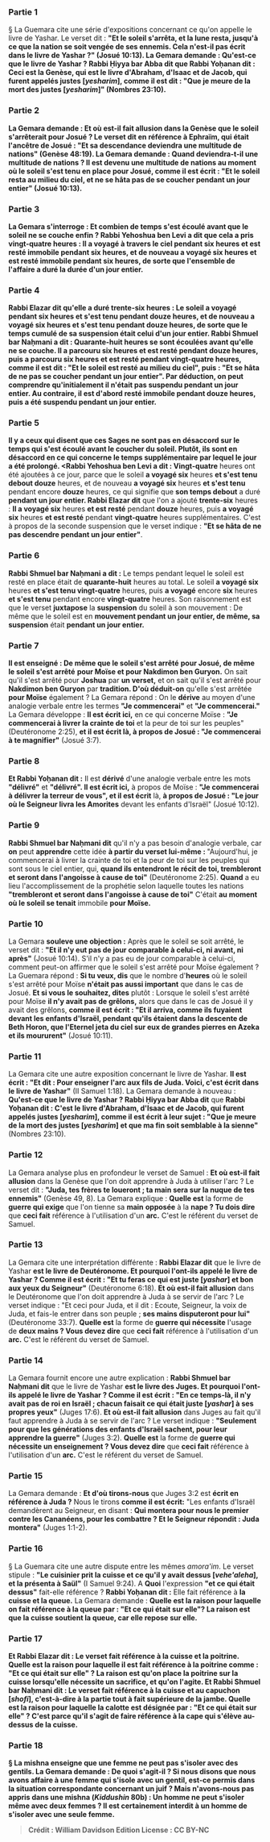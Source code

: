 
### Partie 1
§ La Guemara cite une série d'expositions concernant ce qu'on appelle le livre de Yashar. Le verset dit : <b>"Et le soleil s'arrêta, et la lune resta, jusqu'à ce que la nation se soit vengée de ses ennemis. Cela n'est-il pas écrit dans le livre de Yashar ?" (Josué 10:13). La Gemara demande : <b>Qu'est-ce que <b>le livre de Yashar</b> ? Rabbi Ḥiyya bar Abba dit</b> que <b>Rabbi Yoḥanan dit : Ceci</b> est la Genèse, qui est <b>le livre d'Abraham, d'Isaac et de Jacob, qui furent appelés justes [<i>yesharim</i>], comme il est dit : "Que je meure de la mort des justes [<i>yesharim</i>]"</b> (Nombres 23:10).

### Partie 2
La Gemara demande : <b>Et où est-il fait allusion</b> dans la Genèse que le soleil s'arrêterait pour Josué ? Le verset dit en référence à Ephraïm, qui était l'ancêtre de Josué : <b>"Et sa descendance deviendra une multitude de nations"</b> (Genèse 48:19). La Gemara demande : <b>Quand deviendra-t-il une multitude de nations ?</b> Il est devenu une multitude de nations <b>au moment où le soleil s'est tenu</b> en place <b>pour Josué,</b> comme il est écrit : <b>"Et le soleil resta au milieu du ciel, et ne se hâta pas de se coucher pendant un jour entier"</b> (Josué 10:13).

### Partie 3
La Gemara s'interroge : <b>Et combien</b> de temps s'est écoulé avant que le soleil ne se couche enfin ? <b>Rabbi Yehoshua ben Levi a dit</b> que cela a pris <b>vingt-quatre heures : Il a voyagé</b> à travers le ciel pendant <b>six</b> heures <b>et est resté</b> immobile pendant <b>six</b> heures, et de nouveau <b>a voyagé six</b> heures <b>et est resté</b> immobile pendant <b>six</b> heures, de sorte que <b>l'ensemble de l'affaire</b> a duré la durée <b>d'un jour entier.</b>

### Partie 4
<b>Rabbi Elazar dit</b> qu'elle a duré <b>trente-six</b> heures : Le soleil <b>a voyagé</b> pendant <b>six</b> heures <b>et s'est tenu</b> pendant <b>douze</b> heures, et de nouveau <b>a voyagé six</b> heures <b>et s'est tenu</b> pendant <b>douze</b> heures, de sorte que le temps cumulé de <b>sa suspension</b> était celui <b>d'un jour entier. Rabbi Shmuel bar Naḥmani a dit : Quarante-huit</b> heures se sont écoulées avant qu'elle ne se couche. <b>Il a parcouru six</b> heures <b>et est resté</b> pendant <b>douze</b> heures, puis <b>a parcouru six</b> heures <b>et est resté</b> pendant <b>vingt-quatre</b> heures, <b>comme il est dit :</b> "Et le soleil est resté au milieu du ciel", puis : <b>"Et se hâta de ne pas se coucher pendant un jour entier". Par déduction,</b> on peut comprendre <b>qu'initialement il n'était pas</b> suspendu <b>pendant un jour entier.</b> Au contraire, il est d'abord resté immobile pendant douze heures, puis a été suspendu pendant un jour entier.

### Partie 5
<b>Il y a</b> ceux <b>qui disent</b> que ces Sages ne sont pas en désaccord sur le temps qui s'est écoulé avant le coucher du soleil. Plutôt, <b>ils sont en désaccord en ce qui concerne le temps supplémentaire</b> par lequel le jour a été prolongé. <Rabbi Yehoshua ben Levi a dit : Vingt-quatre</b> heures ont été ajoutées à ce jour, parce que le soleil <b>a voyagé six</b> heures <b>et s'est tenu debout douze</b> heures, et de nouveau <b>a voyagé six</b> heures <b>et s'est tenu</b> pendant encore <b>douze</b> heures, ce qui signifie que <b>son temps debout</b> a duré <b>pendant un jour entier. Rabbi Elazar dit</b> que l'on a ajouté <b>trente-six</b> heures : <b>Il a voyagé six</b> heures <b>et est resté</b> pendant <b>douze</b> heures, puis <b>a voyagé six</b> heures <b>et est resté</b> pendant <b>vingt-quatre</b> heures supplémentaires. C'est à propos de la seconde suspension que le verset indique : <b>"Et se hâta de ne pas descendre pendant un jour entier"</b>.

### Partie 6
<b>Rabbi Shmuel bar Naḥmani a dit :</b> Le temps pendant lequel le soleil est resté en place était de <b>quarante-huit</b> heures au total. Le soleil <b>a voyagé six</b> heures <b>et s'est tenu vingt-quatre</b> heures, puis <b>a voyagé</b> encore <b>six</b> heures <b>et s'est tenu</b> pendant encore <b>vingt-quatre</b> heures. Son raisonnement est que le verset <b>juxtapose</b> la <b>suspension</b> du soleil à son mouvement : De même que</b> le soleil est en <b>mouvement pendant un jour entier, de même, sa suspension</b> était <b>pendant un jour entier.</b>

### Partie 7
<b>Il est enseigné : De même que le soleil s'est arrêté</b> <b>pour Josué, de même</b> <b>le soleil s'est arrêté</b> <b>pour Moïse et pour Nakdimon ben Guryon.</b> On sait qu'il s'est arrêté pour <b>Joshua</b> par <b>un verset,</b> et on sait qu'il s'est arrêté pour <b>Nakdimon ben Guryon</b> par <b>tradition. D'où déduit-on</b> qu'elle s'est arrêtée <b>pour Moïse</b> également ? La Gemara répond : On le <b>dérive</b> au moyen d'une analogie verbale entre les termes <b>"Je commencerai"</b> et <b>"Je commencerai."</b> La Gemara développe : <b>Il est écrit ici,</b> en ce qui concerne Moïse : <b>"Je commencerai à livrer la crainte de toi</b> et la peur de toi sur les peuples" (Deutéronome 2:25), <b>et il est écrit là, à propos de Josué : "Je commencerai à te magnifier"</b> (Josué 3:7).

### Partie 8
<b>Et Rabbi Yoḥanan dit :</b> Il est <b>dérivé</b> d'une analogie verbale entre les mots <b>"délivré"</b> et <b>"délivré". Il est écrit ici,</b> à propos de Moïse : <b>"Je commencerai à délivrer la terreur de vous", et il est écrit</b> là, <b>à propos de Josué : "Le jour où le Seigneur livra les Amorites</b> devant les enfants d'Israël" (Josué 10:12).

### Partie 9
<b>Rabbi Shmuel bar Naḥmani dit</b> qu'il n'y a pas besoin d'analogie verbale, car <b>on</b> peut <b>apprendre</b> cette idée <b>à partir du verset lui-même : </b> "Aujourd'hui, je commencerai à livrer la crainte de toi et la peur de toi sur les peuples qui sont sous le ciel entier, qui, <b>quand ils entendront le récit de toi, trembleront et seront dans l'angoisse à cause de toi"</b> (Deutéronome 2:25). <b>Quand</b> a eu lieu l'accomplissement de la prophétie selon laquelle toutes les nations <b>"trembleront et seront dans l'angoisse à cause de toi"</b> C'était <b>au moment où le soleil se tenait</b> immobile <b>pour Moïse.</b>

### Partie 10
La Gemara <b>souleve une objection :</b> Après que le soleil se soit arrêté, le verset dit : <b>"Et il n'y eut pas de jour comparable à celui-ci, ni avant, ni après"</b> (Josué 10:14). S'il n'y a pas eu de jour comparable à celui-ci, comment peut-on affirmer que le soleil s'est arrêté pour Moïse également ? La Guemara répond : <b>Si tu veux, dis</b> que le nombre d'<b>heures</b> où le soleil s'est arrêté pour Moïse <b>n'était pas aussi important</b> que dans le cas de Josué. <b>Et si vous le souhaitez, dites</b> plutôt : Lorsque le soleil s'est arrêté pour Moïse <b>il n'y avait pas de grêlons,</b> alors que dans le cas de Josué il y avait des grêlons, <b>comme il est écrit : "Et il arriva, comme ils fuyaient devant les enfants d'Israël, pendant qu'ils étaient dans la descente de Beth Horon, que l'Eternel jeta du ciel sur eux de grandes pierres en Azeka et ils moururent"</b> (Josué 10:11).

### Partie 11
La Gemara cite une autre exposition concernant le livre de Yashar. <b>Il est écrit : "Et dit : Pour enseigner l'arc aux fils de Juda. Voici, c'est écrit dans le livre de Yashar"</b> (II Samuel 1:18). La Gemara demande à nouveau : <b>Qu'est-ce que le livre de Yashar ? Rabbi Ḥiyya bar Abba dit</b> que <b>Rabbi Yoḥanan dit : C'est le livre d'Abraham, d'Isaac et de Jacob, qui furent appelés justes [<i>yesharim</i>], comme il est écrit à leur sujet : "Que je meure de la mort des justes [<i>yesharim</i>] et que ma fin soit semblable à la sienne"</b> (Nombres 23:10).

### Partie 12
La Gemara analyse plus en profondeur le verset de Samuel : <b>Et où est-il fait allusion</b> dans la Genèse que l'on doit apprendre à Juda à utiliser l'arc ? Le verset dit : <b>"Juda, tes frères te loueront ; ta main sera sur la nuque de tes ennemis"</b> (Genèse 49, 8). La Gemara explique : <b>Quelle est</b> la forme de <b>guerre qui exige</b> que l'on tienne sa <b>main</b> <b>opposée</b> à la <b>nape ? Tu dois dire</b> que <b>ceci fait</b> référence à l'utilisation d'un <b>arc.</b> C'est le référent du verset de Samuel.

### Partie 13
La Gemara cite une interprétation différente : <b>Rabbi Elazar dit</b> que le livre de Yashar <b>est le livre de Deutéronome. Et pourquoi l'ont-ils appelé le livre de Yashar ? Comme il est écrit : "Et tu feras ce qui est juste [<i>yashar</i>] et bon aux yeux du Seigneur"</b> (Deutéronome 6:18). <b>Et où est-il fait allusion</b> dans le Deutéronome que l'on doit apprendre à Juda à se servir de l'arc ? Le verset indique : "Et ceci pour Juda, et il dit : Ecoute, Seigneur, la voix de Juda, et fais-le entrer dans son peuple ; <b>ses mains disputeront pour lui"</b> (Deutéronome 33:7). <b>Quelle est</b> la forme de <b>guerre qui nécessite</b> l'usage de <b>deux mains ? Vous devez dire</b> que <b>ceci fait</b> référence à l'utilisation d'un <b>arc.</b> C'est le référent du verset de Samuel.

### Partie 14
La Gemara fournit encore une autre explication : <b>Rabbi Shmuel bar Naḥmani dit</b> que le livre de Yashar <b>est le livre des Juges. Et pourquoi l'ont-ils appelé le livre de Yashar ? Comme il est écrit : "En ce temps-là, il n'y avait pas de roi en Israël ; chacun faisait ce qui était juste [<i>yashar</i>] à ses propres yeux"</b> (Juges 17:6). <b>Et où est-il fait allusion</b> dans Juges au fait qu'il faut apprendre à Juda à se servir de l'arc ? Le verset indique : <b>"Seulement pour que les générations des enfants d'Israël sachent, pour leur apprendre la guerre"</b> (Juges 3:2). <b>Quelle est</b> la forme de <b>guerre qui nécessite un enseignement ? Vous devez dire</b> que <b>ceci fait</b> référence à l'utilisation d'un <b>arc.</b> C'est le référent du verset de Samuel.

### Partie 15
La Gemara demande : <b>Et d'où tirons-nous</b> que</b> Juges 3:2 est <b>écrit en référence à Juda ?</b> Nous le tirons <b>comme il est écrit:</b> "Les enfants d'Israël demandèrent au Seigneur, en disant : <b>Qui montera pour nous le premier contre les Cananéens, pour les combattre ? Et le Seigneur répondit : Juda montera"</b> (Juges 1:1-2).

### Partie 16
§ La Guemara cite une autre dispute entre les mêmes <i>amora'im</i>. Le verset stipule : <b>"Le cuisinier prit la cuisse et ce qu'il y avait dessus [<i>vehe'aleha</i>], et la présenta à Saül"</b> (I Samuel 9:24). A <b>Quoi</b> l'expression <b>"et ce qui était dessus"</b> fait-elle référence ? <b>Rabbi Yoḥanan dit :</b> Elle fait référence à <b>la cuisse et la queue.</b> La Gemara demande : <b>Quelle est la raison pour laquelle on fait référence à la queue par : <b>"Et ce qui était sur elle"?</b> La raison est <b>que la cuisse soutient la queue,</b> car elle repose sur elle.

### Partie 17
<b>Et Rabbi Elazar dit :</b> Le verset fait référence à <b>la cuisse et la poitrine. Quelle</b> est la raison pour laquelle il est fait référence à la poitrine comme : <b>"Et ce qui était sur elle" ?</b> La raison est <b>qu'on place la poitrine sur la cuisse lorsqu'elle nécessite</b> un <b>sacrifice, et qu'on l'agite. Et Rabbi Shmuel bar Naḥmani dit :</b> Le verset fait référence à <b>la cuisse et au capuchon [<i>shofi</i>],</b> c'est-à-dire à la partie tout à fait supérieure de la jambe. <b>Quelle est la raison</b> pour laquelle la calotte est désignée par : <b>"Et ce qui était sur elle" ? </b> C'est parce qu'il s'agit de faire référence à la <b>cape</b> qui <b>s'élève au-dessus de la cuisse.</b>

### Partie 18
§ La mishna enseigne que <b>une femme ne peut pas s'isoler avec</b> des gentils. La Gemara demande : <b>De quoi s'agit-il ? Si nous disons</b> que nous avons affaire à une femme qui s'isole <b>avec un</b> gentil, <b>est-ce <b>permis dans la situation correspondante</b> <b>concernant un juif ? Mais n'avons-nous pas appris</b> dans une mishna (<i>Kiddushin</i> 80b) : <b>Un homme ne peut s'isoler</b> même <b>avec deux femmes ?</b> Il est certainement interdit à un homme de s'isoler avec une seule femme.

>Crédit : William Davidson Edition
>License : CC BY-NC